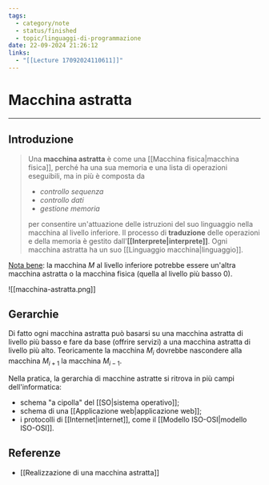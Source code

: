 ```yaml
---
tags:
  - category/note
  - status/finished
  - topic/linguaggi-di-programmazione
date: 22-09-2024 21:26:12
links:
  - "[[Lecture 17092024110611]]"
---
```

# Macchina astratta
---
## Introduzione
> Una **macchina astratta** è come una [[Macchina fisica|macchina fisica]], perché ha una sua memoria e una lista di operazioni eseguibili, ma in più è composta da
> - _controllo sequenza_
> - _controllo dati_
> - _gestione memoria_
> 
> per consentire un'attuazione delle istruzioni del suo linguaggio nella macchina al livello inferiore. Il processo di **traduzione** delle operazioni e della memoria è gestito dall'**[[Interprete|interprete]]**.
> Ogni macchina astratta ha un suo [[Linguaggio macchina|linguaggio]].

<u>Nota bene</u>: la macchina $M$ al livello inferiore potrebbe essere un'altra macchina astratta o la macchina fisica (quella al livello più basso $0$).

![[macchina-astratta.png]]

## Gerarchie
Di fatto ogni macchina astratta può basarsi su una macchina astratta di livello più basso e fare da base (offrire servizi) a una macchina astratta di livello più alto. Teoricamente la macchina $M_{i}$ dovrebbe nascondere alla macchina $M_{i+1}$ la macchina $M_{i-1}$.

Nella pratica, la gerarchia di macchine astratte si ritrova in più campi dell'informatica:
- schema "a cipolla" del [[SO|sistema operativo]];
- schema di una [[Applicazione web|applicazione web]];
- i protocolli di [[Internet|internet]], come il [[Modello ISO-OSI|modello ISO-OSI]].

## Referenze
- [[Realizzazione di una macchina astratta]]